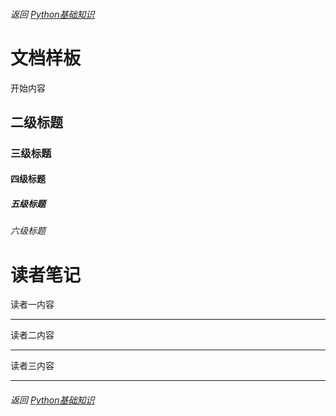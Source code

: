 ###### 返回 [Python基础知识](../Python基础知识.md)

# 文档样板

开始内容

## 二级标题

### 三级标题

#### 四级标题

##### 五级标题

###### 六级标题

# 读者笔记

读者一内容

---

读者二内容

---

读者三内容

---

###### 返回 [Python基础知识](../Python基础知识.md)

